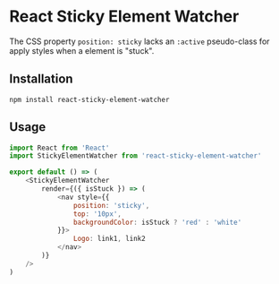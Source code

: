 # React Sticky Element Watcher

The CSS property `position: sticky` lacks an `:active` pseudo-class for apply styles when a element is "stuck".

## Installation
```
npm install react-sticky-element-watcher
```

## Usage
```js
import React from 'React'
import StickyElementWatcher from 'react-sticky-element-watcher'

export default () => (
    <StickyElementWatcher
        render={({ isStuck }) => (
            <nav style={{
                position: 'sticky',
                top: '10px',
                backgroundColor: isStuck ? 'red' : 'white'
            }}>
                Logo: link1, link2
            </nav>
        )}
    />
)
```
